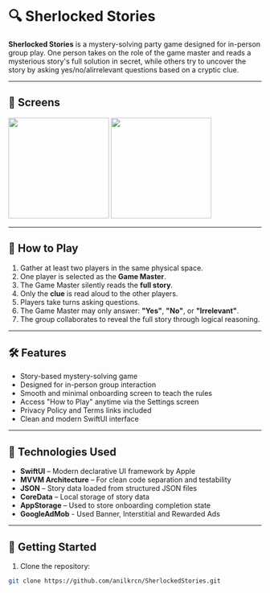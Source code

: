 # 🔍 Sherlocked Stories

**Sherlocked Stories** is a mystery-solving party game designed for in-person group play. One person takes on the role of the game master and reads a mysterious story's full solution in secret, while others try to uncover the story by asking yes/no/alirrelevant questions based on a cryptic clue.

---

## 📱 Screens

<img src="https://github.com/user-attachments/assets/e4f35c6a-3b75-4ce9-b340-fdcc992d9ca9" width="200" />
<img src="https://github.com/user-attachments/assets/f8196d6f-889d-40e6-bc01-3c7be5aa6e7d" width="200" />

---

## 🧠 How to Play

1. Gather at least two players in the same physical space.
2. One player is selected as the **Game Master**.
3. The Game Master silently reads the **full story**.
4. Only the **clue** is read aloud to the other players.
5. Players take turns asking questions.
6. The Game Master may only answer: **"Yes"**, **"No"**, or **"Irrelevant"**.
7. The group collaborates to reveal the full story through logical reasoning.

---

## 🛠️ Features

- Story-based mystery-solving game
- Designed for in-person group interaction
- Smooth and minimal onboarding screen to teach the rules
- Access "How to Play" anytime via the Settings screen
- Privacy Policy and Terms links included
- Clean and modern SwiftUI interface

---

## 🧰 Technologies Used

- **SwiftUI** – Modern declarative UI framework by Apple  
- **MVVM Architecture** – For clean code separation and testability  
- **JSON** – Story data loaded from structured JSON files  
- **CoreData** – Local storage of story data  
- **AppStorage** – Used to store onboarding completion state  
- **GoogleAdMob** - Used Banner, Interstitial and Rewarded Ads
  
---

## 🚀 Getting Started


1. Clone the repository:

```bash
git clone https://github.com/anilkrcn/SherlockedStories.git

